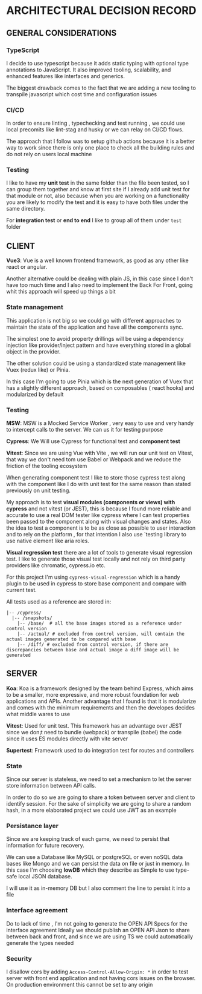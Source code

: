 # ARCHITECTURAL DECISION RECORD

## GENERAL CONSIDERATIONS

### TypeScript

I decide to use typescript because it adds static typing with optional type annotations to JavaScript. It also
improved tooling, scalability, and enhanced features like interfaces and generics.

The biggest drawback comes to the fact that we are adding a new tooling to transpile javascript which cost time and configuration issues

### CI/CD

In order to ensure linting , typechecking and test running , we could use local precomits
like lint-stag and husky or we can relay on CI/CD flows.

The approach that I follow was to setup github actions because it is a better way to work since
there is only one place to check all the building rules and do not rely on users local machine

### Testing

I like to have my **unit test** in the same folder than the file been tested, so I can group them together and
know at first site if I already add unit test for that module or not, also because when you are working
on a functionality you are likely to modify the test and it is easy to have both files under the same directory.

For **integration test** or **end to end** I like to group all of them under `test` folder

## CLIENT

**Vue3**: Vue is a well known frontend framework, as good as any other like react or angular.

Another alternative could be dealing with plain JS, in this case since I don't have too much time
and I also need to implement the Back For Front, going whit this approach will speed up things a bit

### State management

This application is not big so we could go with different approaches to maintain the state of the application and have all the components sync.

The simplest one to avoid property drillings will be using a dependency injection like provider/inject pattern and have everything stored in a global object in the provider.

The other solution could be using a standardized state management like Vuex (redux like) or Pinia.

In this case I'm going to use Pinia which is the next generation of Vuex that has a slightly different approach, based on composables ( react hooks) and modularized by default

### Testing

**MSW**: MSW is a Mocked Service Worker , very easy to use and very handy to intercept calls to the server.
We can us it for testing purpose

**Cypress**: We Will use Cypress for functional test and **component test**

**Vitest**: Since we are using Vue with Vite , we will run our unit test on Vitest,
that way we don't need tom use Babel or Webpack and we reduce the friction of the tooling ecosystem

When generating component test I like to store those cypress test along with the component like I do with unit test for the same reason than stated previously on unit testing.

My approach is to test **visual modules (components or views) with cypress** and not vitest (or JEST), this is because I found more reliable and accurate to use a real DOM tester like cypress where I can test properties been passed to the component along with visual changes and states. Also the idea to test a component is to be as close as possible to user interaction and to rely on the platform , for that intention I also use `testing library to use native element like aria roles.

**Visual regression test** there are a lot of tools to generate visual regression test. I like to generate those visual test locally and not rely on third party providers like chromatic, cypress.io etc.

For this project I'm using `cypress-visual-regression` which is a handy plugin to be used in cypress to store base component and compare with current test.

All tests used as a reference are stored in:

```
|-- /cypress/
  |-- /snapshots/
    |-- /base/  # all the base images stored as a reference under control version
    |-- /actual/ # excluded from control version, will contain the actual images generated to be compared with base
    |-- /diff/ # excluded from control version, if there are discrepancies between base and actual image a diff image will be generated
```

## SERVER

**Koa**: Koa is a framework designed by the team behind Express, which aims to be a smaller,
more expressive, and more robust foundation for web applications and APIs.
Another advantage that I found is that it is modularize and comes with the minimum requirements and then the developes decides what middle wares to use

**Vitest**: Used for unit test. This framework has an advantage over JEST since we don¡t need to
bundle (webpack) or transpile (babel) the code since it uses ES modules directly with vite server

**Supertest**: Framework used to do integration test for routes and controllers

### State

Since our server is stateless, we need to set a mechanism to let the server store
information between API calls.

In order to do so we are going to share a token between server and client to identify session.
For the sake of simplicity we are going to share a random hash, in a more elaborated project we could use JWT as an example

### Persistance layer

Since we are keeping track of each game, we need to persist that information for future recovery.

We can use a Database like MySQL or postgreSQL or even noSQL data bases like Mongo and we can persist the data on file or just in memory.
In this case I'm choosing **lowDB** which they describe as Simple to use type-safe local JSON database.

I will use it as in-memory DB but I also comment the line to persist it into a file

### Interface agreement

Do to lack of time , I'm not going to generate the OPEN API Specs for the interface agreement
Ideally we should publish an OPEN API Json to share between back and front, and since we are using TS
we could automatically generate the types needed

### Security

I disallow cors by adding `Access-Control-Allow-Origin: *` in order to test server with front end application and not having cors issues on the browser. On production environment this cannot be set to any origin

